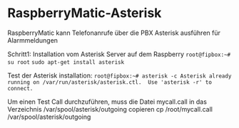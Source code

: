 # RaspberryMatic-Asterisk
RaspberryMatic kann Telefonanrufe über die PBX Asterisk ausführen für Alarmmeldungen

Schritt1:
Installation vom Asterisk Server auf dem Raspberry
``root@fipbox:~# su root``
``sudo apt-get install asterisk``

Test der Asterisk installation:
``root@fipbox:~# asterisk -c
Asterisk already running on /var/run/asterisk/asterisk.ctl.  Use 'asterisk -r' to connect.``


Um einen Test Call durchzuführen, muss die Datei  mycall.call in das Verzeichnis  /var/spool/asterisk/outgoing  copieren
cp /root/mycall.call /var/spool/asterisk/outgoing




